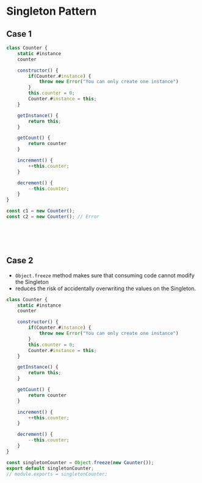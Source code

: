 # Singleton Pattern

## Case 1

```js
class Counter {
    static #instance
    counter

    constructor() {
        if(Counter.#instance) {
            throw new Error("You can only create one instance")
        }
        this.counter = 0;
        Counter.#instance = this;
    }

    getInstance() {
        return this;
    }

    getCount() {
        return counter
    }

    increment() {
        ++this.counter;
    }

    decrement() {
        --this.counter;
    }
}

const c1 = new Counter();
const c2 = new Counter(); // Error
```

<br><br><br>

## Case 2

 - `Object.freeze` method makes sure that consuming code cannot modify the Singleton
 - reduces the risk of accidentally overwriting the values on the Singleton.

```js
class Counter {
    static #instance
    counter

    constructor() {
        if(Counter.#instance) {
            throw new Error("You can only create one instance")
        }
        this.counter = 0;
        Counter.#instance = this;
    }

    getInstance() {
        return this;
    }

    getCount() {
        return counter
    }

    increment() {
        ++this.counter;
    }

    decrement() {
        --this.counter;
    }
}

const singletonCounter = Object.freeze(new Counter());
export default singletonCounter;
// module.exports = singletonCounter;
```